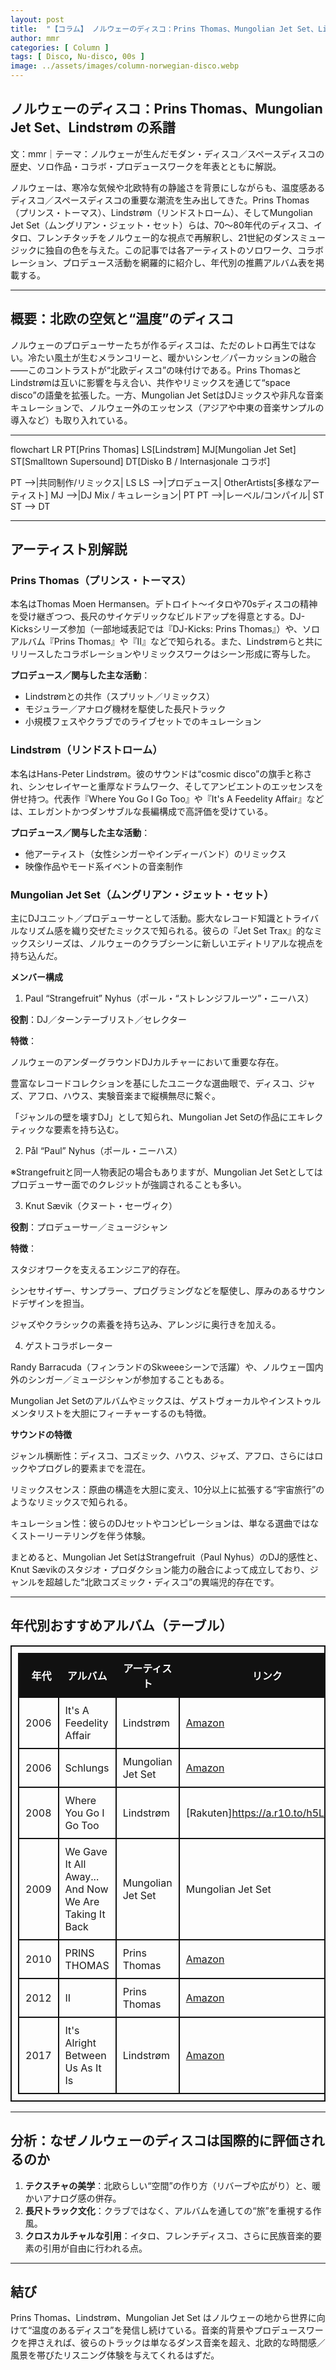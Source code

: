 ```yaml
---
layout: post
title:  "【コラム】 ノルウェーのディスコ：Prins Thomas、Mungolian Jet Set、Lindstrøm の系譜とおすすめ盤"
author: mmr
categories: [ Column ]
tags: [ Disco, Nu-disco, 00s ]
image: ../assets/images/column-norwegian-disco.webp
---
```


## ノルウェーのディスコ：Prins Thomas、Mungolian Jet Set、Lindstrøm の系譜

文：mmr｜テーマ：ノルウェーが生んだモダン・ディスコ／スペースディスコの歴史、ソロ作品・コラボ・プロデュースワークを年表とともに解説。

ノルウェーは、寒冷な気候や北欧特有の静謐さを背景にしながらも、温度感あるディスコ／スペースディスコの重要な潮流を生み出してきた。Prins Thomas（プリンス・トーマス）、Lindstrøm（リンドストローム）、そしてMungolian Jet Set（ムングリアン・ジェット・セット）らは、70〜80年代のディスコ、イタロ、フレンチタッチをノルウェー的な視点で再解釈し、21世紀のダンスミュージックに独自の色を与えた。この記事では各アーティストのソロワーク、コラボレーション、プロデュース活動を網羅的に紹介し、年代別の推薦アルバム表を掲載する。

---

<style type="text/css">
table, td, th {
border: 2px #111 solid;
width: auto;
padding: 10px; 
}
th {
background-color: #111;
color: #fff;
}
</style>


## 概要：北欧の空気と“温度”のディスコ

ノルウェーのプロデューサーたちが作るディスコは、ただのレトロ再生ではない。冷たい風土が生むメランコリーと、暖かいシンセ／パーカッションの融合——このコントラストが“北欧ディスコ”の味付けである。Prins ThomasとLindstrømは互いに影響を与え合い、共作やリミックスを通じて“space disco”の語彙を拡張した。一方、Mungolian Jet SetはDJミックスや非凡な音楽キュレーションで、ノルウェー外のエッセンス（アジアや中東の音楽サンプルの導入など）も取り入れている。

---

<div class="mermaid">
flowchart LR
  PT[Prins Thomas]
  LS[Lindstrøm]
  MJ[Mungolian Jet Set]
  ST[Smalltown Supersound]
  DT[Disko B / Internasjonale コラボ]

  PT -->|共同制作/リミックス| LS
  LS -->|プロデュース| OtherArtists[多様なアーティスト]
  MJ -->|DJ Mix / キュレーション| PT
  PT -->|レーベル/コンパイル| ST
  ST --> DT
</div>

---

## アーティスト別解説

### Prins Thomas（プリンス・トーマス）

本名はThomas Moen Hermansen。デトロイト〜イタロや70sディスコの精神を受け継ぎつつ、長尺のサイケデリックなビルドアップを得意とする。DJ-Kicksシリーズ参加（一部地域表記では『DJ-Kicks: Prins Thomas』）や、ソロアルバム『Prins Thomas』や『II』などで知られる。また、Lindstrømらと共にリリースしたコラボレーションやリミックスワークはシーン形成に寄与した。

**プロデュース／関与した主な活動**：

* Lindstrømとの共作（スプリット／リミックス）
* モジュラー／アナログ機材を駆使した長尺トラック
* 小規模フェスやクラブでのライブセットでのキュレーション

### Lindstrøm（リンドストローム）

本名はHans-Peter Lindstrøm。彼のサウンドは“cosmic disco”の旗手と称され、シンセレイヤーと重厚なドラムワーク、そしてアンビエントのエッセンスを併せ持つ。代表作『Where You Go I Go Too』や『It's A Feedelity Affair』などは、エレガントかつダンサブルな長編構成で高評価を受けている。

**プロデュース／関与した主な活動**：

* 他アーティスト（女性シンガーやインディーバンド）のリミックス
* 映像作品やモード系イベントの音楽制作

### Mungolian Jet Set（ムングリアン・ジェット・セット）

主にDJユニット／プロデューサーとして活動。膨大なレコード知識とトライバルなリズム感を織り交ぜたミックスで知られる。彼らの『Jet Set Trax』的なミックスシリーズは、ノルウェーのクラブシーンに新しいエディトリアルな視点を持ち込んだ。

**メンバー構成**

1. Paul “Strangefruit” Nyhus（ポール・“ストレンジフルーツ”・ニーハス）

**役割**：DJ／ターンテーブリスト／セレクター

**特徴**：

ノルウェーのアンダーグラウンドDJカルチャーにおいて重要な存在。

豊富なレコードコレクションを基にしたユニークな選曲眼で、ディスコ、ジャズ、アフロ、ハウス、実験音楽まで縦横無尽に繋ぐ。

「ジャンルの壁を壊すDJ」として知られ、Mungolian Jet Setの作品にエキレクティックな要素を持ち込む。

2. Pål “Paul” Nyhus（ポール・ニーハス）

※Strangefruitと同一人物表記の場合もありますが、Mungolian Jet Setとしてはプロデューサー面でのクレジットが強調されることも多い。

3. Knut Sævik（クヌート・セーヴィク）

**役割**：プロデューサー／ミュージシャン

**特徴**：

スタジオワークを支えるエンジニア的存在。

シンセサイザー、サンプラー、プログラミングなどを駆使し、厚みのあるサウンドデザインを担当。

ジャズやクラシックの素養を持ち込み、アレンジに奥行きを加える。

4. ゲストコラボレーター

Randy Barracuda（フィンランドのSkweeeシーンで活躍）や、ノルウェー国内外のシンガー／ミュージシャンが参加することもある。

Mungolian Jet Setのアルバムやミックスは、ゲストヴォーカルやインストゥルメンタリストを大胆にフィーチャーするのも特徴。

**サウンドの特徴**

ジャンル横断性：ディスコ、コズミック、ハウス、ジャズ、アフロ、さらにはロックやプログレ的要素までを混在。

リミックスセンス：原曲の構造を大胆に変え、10分以上に拡張する“宇宙旅行”のようなリミックスで知られる。

キュレーション性：彼らのDJセットやコンピレーションは、単なる選曲ではなくストーリーテリングを伴う体験。

まとめると、Mungolian Jet SetはStrangefruit（Paul Nyhus）のDJ的感性と、Knut Sævikのスタジオ・プロダクション能力の融合によって成立しており、ジャンルを超越した“北欧コズミック・ディスコ”の異端児的存在です。

---

## 年代別おすすめアルバム（テーブル）

|   年代 | アルバム                             | アーティスト            | リンク                                                                                                                                                 |
| ---: | -------------------------------- | ----------------- | ---------------------------------------------------------------------------------------------------------------------------------------------------------- |
| 2006 | It's A Feedelity Affair          | Lindstrøm         | [Amazon](https://amzn.to/4mApIIz)  |
| 2006 | Schlungs                | Mungolian Jet Set | [Amazon](https://amzn.to/4nq9YJB)    | 
| 2008 | Where You Go I Go Too            | Lindstrøm         | [Rakuten]https://a.r10.to/h5LRGZ)          |
| 2009 | We Gave It All Away... And Now We Are Taking It Back | Mungolian Jet Set     | Mungolian Jet Set | [Amazon](https://amzn.to/4pKpxND)                                   |
| 2010 | PRINS THOMAS                         | Prins Thomas      | [Amazon](https://amzn.to/4gKEeMJ) |
| 2012 | II                               | Prins Thomas      | [Amazon](https://amzn.to/42i2zDH) |
| 2017 | It's Alright Between Us As It Is | Lindstrøm         | [Amazon](https://amzn.to/42e521T) |


---

## 分析：なぜノルウェーのディスコは国際的に評価されるのか

1. **テクスチャの美学**：北欧らしい“空間”の作り方（リバーブや広がり）と、暖かいアナログ感の併存。
2. **長尺トラック文化**：クラブではなく、アルバムを通しての“旅”を重視する作風。
3. **クロスカルチャルな引用**：イタロ、フレンチディスコ、さらに民族音楽的要素の引用が自由に行われる点。


---

## 結び

Prins Thomas、Lindstrøm、Mungolian Jet Set はノルウェーの地から世界に向けて“温度のあるディスコ”を発信し続けている。音楽的背景やプロデュースワークを押さえれば、彼らのトラックは単なるダンス音楽を超え、北欧的な時間感／風景を帯びたリスニング体験を与えてくれるはずだ。

